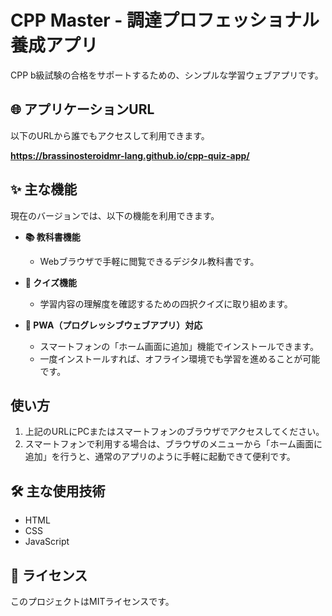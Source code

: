 # CPP Master - 調達プロフェッショナル養成アプリ

CPP b級試験の合格をサポートするための、シンプルな学習ウェブアプリです。

## 🌐 アプリケーションURL

以下のURLから誰でもアクセスして利用できます。

**https://brassinosteroidmr-lang.github.io/cpp-quiz-app/**

## ✨ 主な機能

現在のバージョンでは、以下の機能を利用できます。

- **📚 教科書機能**
  - Webブラウザで手軽に閲覧できるデジタル教科書です。

- **📝 クイズ機能**
  - 学習内容の理解度を確認するための四択クイズに取り組めます。

- **📱 PWA（プログレッシブウェブアプリ）対応**
  - スマートフォンの「ホーム画面に追加」機能でインストールできます。
  - 一度インストールすれば、オフライン環境でも学習を進めることが可能です。

## 使い方

1. 上記のURLにPCまたはスマートフォンのブラウザでアクセスしてください。
2. スマートフォンで利用する場合は、ブラウザのメニューから「ホーム画面に追加」を行うと、通常のアプリのように手軽に起動できて便利です。

## 🛠️ 主な使用技術

- HTML
- CSS
- JavaScript

## 📄 ライセンス

このプロジェクトはMITライセンスです。
